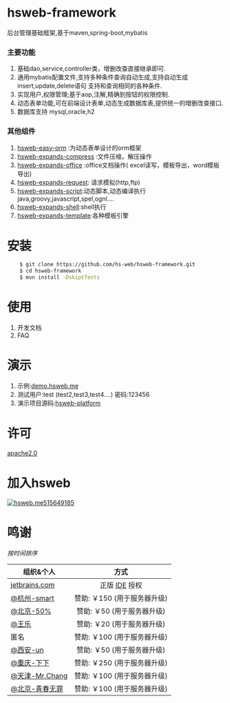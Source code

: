 # hsweb-framework 
后台管理基础框架,基于maven,spring-boot,mybatis

### 主要功能
1. 基础dao,service,controller类，增删改查直接继承即可.
2. 通用mybatis配置文件,支持多种条件查询自动生成,支持自动生成insert,update,delete语句 支持和查询相同的各种条件.
3. 实现用户,权限管理;基于aop,注解,精确到按钮的权限控制.
4. 动态表单功能,可在前端设计表单,动态生成数据库表,提供统一的增删改查接口.
5. 数据库支持 mysql,oracle,h2

### 其他组件
1. [hsweb-easy-orm](https://github.com/hs-web/hsweb-easy-orm) :为动态表单设计的orm框架
2. [hsweb-expands-compress](https://github.com/hs-web/hsweb-expands/tree/master/hsweb-expands-compress) :文件压缩，解压操作
3. [hsweb-expands-office](https://github.com/hs-web/hsweb-expands/tree/master/hsweb-expands-office) :office文档操作( excel读写，模板导出，word模板导出)
4. [hsweb-expands-request](https://github.com/hs-web/hsweb-expands/tree/master/hsweb-expands-request): 请求模拟(http,ftp)
5. [hsweb-expands-script](https://github.com/hs-web/hsweb-expands/tree/master/hsweb-expands-script):动态脚本,动态编译执行java,groovy,javascript,spel,ognl....
6. [hsweb-expands-shell](https://github.com/hs-web/hsweb-expands/tree/master/hsweb-expands-shell):shell执行
7. [hsweb-expands-template](https://github.com/hs-web/hsweb-expands/tree/master/hsweb-expands-template):各种模板引擎

# 安装
```bash
    $ git clone https://github.com/hs-web/hsweb-framework.git
    $ cd hsweb-framework
    $ mvn install -DskiptTests
```

# 使用
1. 开发文档
2. FAQ

# 演示
1. 示例:[demo.hsweb.me](http://demo.hsweb.me)
2. 测试用户:test (test2,test3,test4....) 密码:123456 
3. 演示项目源码:[hsweb-platform](https://github.com/hs-web/hsweb-platform)

# 许可
[apache2.0](http://www.apache.org/licenses/LICENSE-2.0.html)

# 加入hsweb
<a target="_blank" href="http://shang.qq.com/wpa/qunwpa?idkey=3d66b5dd14991d7645af694e7649b373f3a9ce1216131094c78cb2348d542c41">
<img border="0" src="http://pub.idqqimg.com/wpa/images/group.png" alt="hsweb.me" title="hsweb.me">515649185
</a>

# 鸣谢
*按时间排序*

|    组织&个人   | 方式         |
| ------------- |:-------------:| 
| [jetbrains.com](https://www.jetbrains.com)   |正版 [IDE](https://www.jetbrains.com/Toolbox/) 授权            | 
| [@杭州-smart](https://github.com/JetBrainZP) |赞助: ￥150 (用于服务器升级) | 
| [@北京-50%](https://github.com/longfeizheng) |赞助: ￥50 (用于服务器升级)   | 
| [@王乐](https://github.com/gmle) |赞助: ￥20 (用于服务器升级)   | 
| 匿名 |赞助: ￥100 (用于服务器升级)   | 
| [@西安-un](https://github.com/lw5826618) |赞助: ￥50 (用于服务器升级)   | 
| [@重庆-下下](https://github.com/web-xiaxia) |赞助: ￥250 (用于服务器升级)   | 
| [@天津-Mr.Chang](https://github.com/changdaye) |赞助: ￥100 (用于服务器升级)   | 
| [@北京-青春无罪](https://github.com/gxz04220427) |赞助: ￥100 (用于服务器升级)   | 

